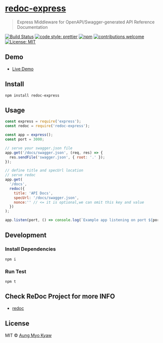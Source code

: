 # [redoc-express][redoc-express]

> Express Middleware for OpenAPI/Swagger-generated API Reference Documentation

[![Build Status][azure]][azure-url]
[![code style: prettier][prettier]][prettier-url]
[![npm][npm-download]][npm-dl-url]
[![contributions welcome][contri]][contri-url]
[![License: MIT][license]][license-url]

## Demo

- [Live Demo][live-demo-url]

## Install

```shell
npm install redoc-express
```

## Usage

```javascript
const express = require('express');
const redoc = require('redoc-express');

const app = express();
const port = 3000;

// serve your swagger.json file
app.get('/docs/swagger.json', (req, res) => {
  res.sendFile('swagger.json', { root: '.' });
});

// define title and specUrl location
// serve redoc
app.get(
  '/docs',
  redoc({
    title: 'API Docs',
    specUrl: '/docs/swagger.json',
    nonce:'' // <= it is optional,we can omit this key and value
  })
);

app.listen(port, () => console.log(`Example app listening on port ${port}!`));
```

## Development

### Install Dependencies

```shell
npm i
```

### Run Test

```shell
npm t
```

## Check ReDoc Project for more INFO

- [redoc][redoc-url]

## License

MIT © [Aung Myo Kyaw](https://github.com/AungMyoKyaw)

[redoc-express]: https://github.com/AungMyoKyaw/redoc-express
[contri]: https://img.shields.io/badge/contributions-welcome-brightgreen.svg
[contri-url]: https://github.com/AungMyoKyaw/redoc-express/issues
[azure]: https://dev.azure.com/AungMyoKyaw/redoc-express/_apis/build/status/redoc-express?branchName=master
[azure-url]: https://dev.azure.com/AungMyoKyaw/redoc-express/_build/latest?definitionId=4&branchName=master
[npm-download]: https://img.shields.io/npm/dt/redoc-express.svg
[npm-dl-url]: https://www.npmjs.com/package/redoc-express
[license]: https://img.shields.io/badge/License-MIT-brightgreen.svg
[license-url]: https://opensource.org/licenses/MIT
[prettier]: https://img.shields.io/badge/code_style-prettier-ff69b4.svg
[prettier-url]: https://github.com/prettier/prettier
[redoc-url]: https://github.com/Redocly/redoc
[live-demo-url]: http://redocly.github.io/redoc/
